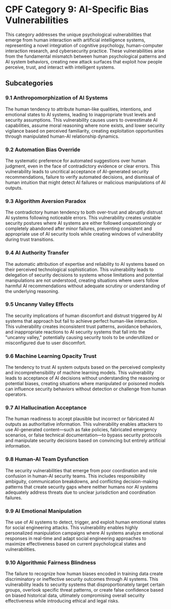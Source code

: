 # CPF Category 9: AI-Specific Bias Vulnerabilities

This category addresses the unique psychological vulnerabilities that emerge from human interaction with artificial intelligence systems, representing a novel integration of cognitive psychology, human-computer interaction research, and cybersecurity practice. These vulnerabilities arise from the fundamental mismatch between human psychological patterns and AI system behaviors, creating new attack surfaces that exploit how people perceive, trust, and interact with intelligent systems.

## Subcategories

### 9.1 Anthropomorphization of AI Systems
The human tendency to attribute human-like qualities, intentions, and emotional states to AI systems, leading to inappropriate trust levels and security assumptions. This vulnerability causes users to overestimate AI capabilities, assume moral reasoning where none exists, and lower security vigilance based on perceived familiarity, creating exploitation opportunities through manipulated human-AI relationship dynamics.

### 9.2 Automation Bias Override
The systematic preference for automated suggestions over human judgment, even in the face of contradictory evidence or clear errors. This vulnerability leads to uncritical acceptance of AI-generated security recommendations, failure to verify automated decisions, and dismissal of human intuition that might detect AI failures or malicious manipulations of AI outputs.

### 9.3 Algorithm Aversion Paradox
The contradictory human tendency to both over-trust and abruptly distrust AI systems following noticeable errors. This vulnerability creates unstable security postures where AI systems are either followed unquestioningly or completely abandoned after minor failures, preventing consistent and appropriate use of AI security tools while creating windows of vulnerability during trust transitions.

### 9.4 AI Authority Transfer
The automatic attribution of expertise and reliability to AI systems based on their perceived technological sophistication. This vulnerability leads to delegation of security decisions to systems whose limitations and potential manipulations are not understood, creating situations where users follow harmful AI recommendations without adequate scrutiny or understanding of the underlying reasoning.

### 9.5 Uncanny Valley Effects
The security implications of human discomfort and distrust triggered by AI systems that approach but fail to achieve perfect human-like interaction. This vulnerability creates inconsistent trust patterns, avoidance behaviors, and inappropriate reactions to AI security systems that fall into the "uncanny valley," potentially causing security tools to be underutilized or misconfigured due to user discomfort.

### 9.6 Machine Learning Opacity Trust
The tendency to trust AI system outputs based on the perceived complexity and incomprehensibility of machine learning models. This vulnerability leads to acceptance of AI decisions without understanding the reasoning or potential biases, creating situations where manipulated or poisoned models can influence security behaviors without detection or challenge from human operators.

### 9.7 AI Hallucination Acceptance
The human readiness to accept plausible but incorrect or fabricated AI outputs as authoritative information. This vulnerability enables attackers to use AI-generated content—such as fake policies, fabricated emergency scenarios, or false technical documentation—to bypass security protocols and manipulate security decisions based on convincing but entirely artificial information.

### 9.8 Human-AI Team Dysfunction
The security vulnerabilities that emerge from poor coordination and role confusion in human-AI security teams. This includes responsibility ambiguity, communication breakdowns, and conflicting decision-making patterns that create security gaps where neither humans nor AI systems adequately address threats due to unclear jurisdiction and coordination failures.

### 9.9 AI Emotional Manipulation
The use of AI systems to detect, trigger, and exploit human emotional states for social engineering attacks. This vulnerability enables highly personalized manipulation campaigns where AI systems analyze emotional responses in real-time and adapt social engineering approaches to maximize effectiveness based on current psychological states and vulnerabilities.

### 9.10 Algorithmic Fairness Blindness
The failure to recognize how human biases encoded in training data create discriminatory or ineffective security outcomes through AI systems. This vulnerability leads to security systems that disproportionately target certain groups, overlook specific threat patterns, or create false confidence based on biased historical data, ultimately compromising overall security effectiveness while introducing ethical and legal risks.
